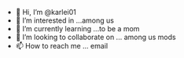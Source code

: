 - 👋 Hi, I’m @karlei01
- 👀 I’m interested in ...among us
- 🌱 I’m currently learning ...to be a mom
- 💞️ I’m looking to collaborate on ... among us mods
- 📫 How to reach me ... email

<!---
karlei01/karlei01 is a ✨ special ✨ repository because its `README.md` (this file) appears on your GitHub profile.
You can click the Preview link to take a look at your changes.
--->
